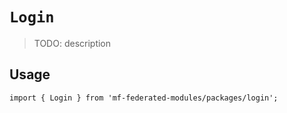 # `Login`

> TODO: description

## Usage

```
import { Login } from 'mf-federated-modules/packages/login';
```
